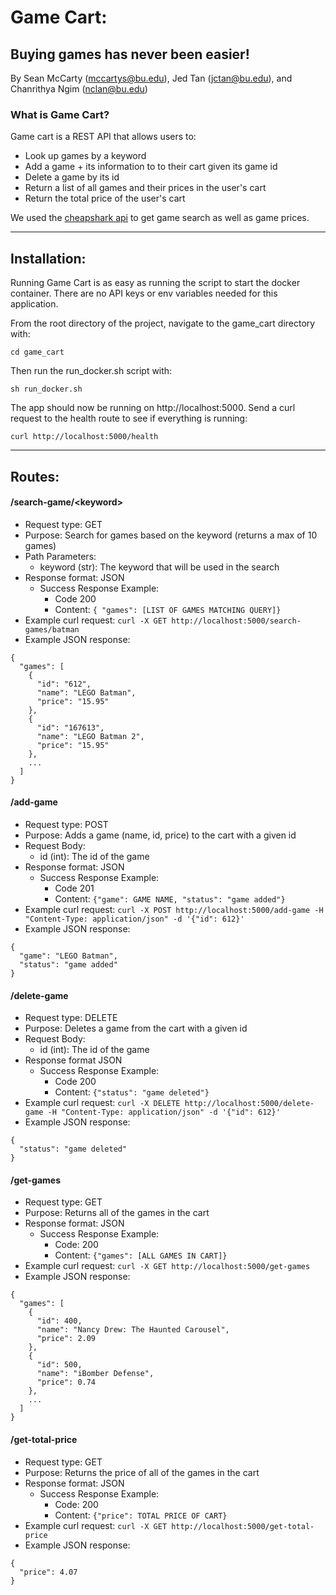 # Game Cart: 
## Buying games has never been easier!
By Sean McCarty (mccartys@bu.edu), Jed Tan (jctan@bu.edu), and Chanrithya Ngim (nclan@bu.edu)

### What is Game Cart? 
Game cart is a REST API that allows users to:

* Look up games by a keyword
* Add a game + its information to to their cart given its game id
* Delete a game by its id
* Return a list of all games and their prices in the user's cart
* Return the total price of the user's cart

We used the [cheapshark api](https://apidocs.cheapshark.com/) to get game search as well as game prices. 

---

## Installation:

Running Game Cart is as easy as running the script to start the docker container. There are no API keys or env variables needed for this application.

From the root directory of the project, navigate to the game_cart directory with: 
```
cd game_cart
```
Then run the run_docker.sh script with:
```
sh run_docker.sh
```
The app should now be running on http://localhost:5000. Send a curl request to the health route to see if everything is running:
```
curl http://localhost:5000/health
```

---
## Routes:

#### /search-game/\<keyword>

* Request type: GET
* Purpose: Search for games based on the keyword (returns a max of 10 games)
* Path Parameters: 
    * keyword (str): The keyword that will be used in the search
* Response format: JSON
    * Success Response Example: 
        * Code 200
        * Content: `{ "games": [LIST OF GAMES MATCHING QUERY]}`
* Example curl request:
`curl -X GET http://localhost:5000/search-games/batman` 
* Example JSON response:
```
{
  "games": [
    {
      "id": "612",
      "name": "LEGO Batman",
      "price": "15.95"
    },
    {
      "id": "167613",
      "name": "LEGO Batman 2",
      "price": "15.95"
    },
    ...
  ]
}
```

#### /add-game

* Request type: POST
* Purpose: Adds a game (name, id, price) to the cart with a given id
* Request Body: 
    * id (int): The id of the game 
* Response format: JSON
    * Success Response Example:
        * Code 201
        * Content: `{"game": GAME NAME, "status": "game added"}`
* Example curl request:
`curl -X POST http://localhost:5000/add-game -H "Content-Type: application/json" -d '{"id": 612}'`
* Example JSON response:
```
{
  "game": "LEGO Batman",
  "status": "game added"
}
```

#### /delete-game

* Request type: DELETE
* Purpose: Deletes a game from the cart with a given id
* Request Body: 
    * id (int): The id of the game
* Response format JSON
    * Success Response Example:
        * Code 200
        * Content: `{"status": "game deleted"}`
* Example curl request:
`curl -X DELETE http://localhost:5000/delete-game -H "Content-Type: application/json" -d '{"id": 612}'`
* Example JSON response:
```
{
  "status": "game deleted"
}
```

#### /get-games

* Request type: GET
* Purpose: Returns all of the games in the cart
* Response format: JSON
    * Success Response Example:
        * Code: 200
        * Content: `{"games": [ALL GAMES IN CART]}`
* Example curl request:
`curl -X GET http://localhost:5000/get-games`
* Example JSON response:
```
{
  "games": [
    {
      "id": 400,
      "name": "Nancy Drew: The Haunted Carousel",
      "price": 2.09
    },
    {
      "id": 500,
      "name": "iBomber Defense",
      "price": 0.74
    },
    ...
  ]
}
```

#### /get-total-price

* Request type: GET
* Purpose: Returns the price of all of the games in the cart
* Response format: JSON 
    * Success Response Example:
        * Code: 200
        * Content: `{"price": TOTAL PRICE OF CART}`
* Example curl request:
`curl -X GET http://localhost:5000/get-total-price`
* Example JSON response:
```
{
  "price": 4.07
}
```